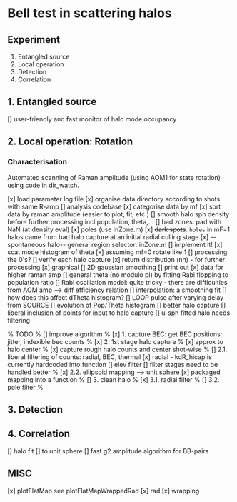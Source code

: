 # Bell test in scattering halos

## Experiment
1. Entangled source
2. Local operation
3. Detection
4. Correlation

## 1. Entangled source
[] user-friendly and fast monitor of halo mode occupancy


## 2. Local operation: Rotation
### Characterisation
Automated scanning of Raman amplitude (using AOM1 for state rotation) using code in dir_watch.

[x] load parameter log file
[x] organise data directory according to shots with same R-amp
[] analysis codebase
    [x] categorise data by mf
    [x] sort data by raman amplitude (easier to plot, fit, etc.)
    [] smooth halo sph density before further processing incl population, theta,...
    [] bad zones: pad with NaN (at density eval)
    	[x] poles (use inZone.m)
    	[x] ~~dark spots~~: `holes` in mF=1 halos came from bad halo capture at an initial radial culling stage
    	[x] --spontaneous halo-- general region selector: inZone.m
        [] implement it!
    [x] scat mode histogram of theta
    	[x] assuming mf=0 rotate like 1
    [] processing the 0's?
    [] verify each halo capture
        [x] return distribution (nn) - for further processing
        [x] graphical
        [] 2D gaussian smoothing
        [] print out
    [x] data for higher raman amp
[] general theta (no modulo pi) by fitting Rabi flopping to population ratio
    [] Rabi oscillation model: quite tricky - there are difficulties from AOM amp --> diff efficiency relation
    [] interpolation: a smoothing fit
    [] how does this affect dTheta histogram?
[] LOOP pulse after varying delay from SOURCE
    [] evolution of Pop/Theta histogram
[] better halo capture
    [] liberal inclusion of points for input to halo capture
    [] u-sph fitted halo needs filtering

% TODO
% [] improve algorithm
% [x] 1. capture BEC: get BEC positions: jitter, indexible bec counts
% [x] 2. 1st stage halo capture
%   [x] approx to halo center
%   [x] capture rough halo counts and center shot-wise
%   [] 2.1. liberal filtering of counts: radial, BEC, thermal
        [x] radial - kdR_hicap is currently hardcoded into function
        [] elev filter
        [] filter stages need to be handled better
% [x] 2.2. ellipsoid mapping --> unit sphere
        [x] packaged mapping into a function
% [] 3. clean halo
%   [x] 3.1. radial filter
%   [] 3.2. pole filter
%

## 3. Detection

## 4. Correlation
[] halo fit
    [] to unit sphere
    [] fast g2 amplitude algorithm for BB-pairs
    

## MISC
[x] plotFlatMap
    see plotFlatMapWrappedRad
    [x] rad
    [x] wrapping
